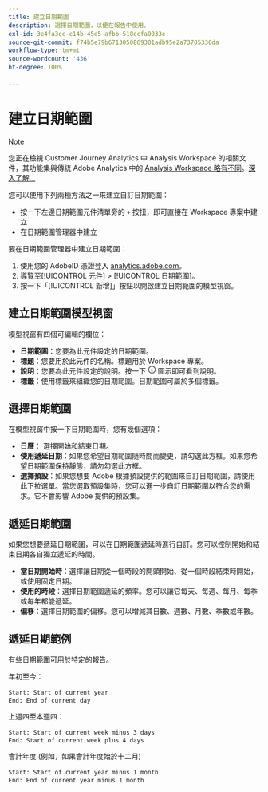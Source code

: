 ```yaml
---
title: 建立日期範圍
description: 選擇日期範圍，以便在報告中使用。
exl-id: 3e4fa3cc-c14b-45e5-afbb-518ecfa0033e
source-git-commit: f74b5e79b6713050869301adb95e2a73705330da
workflow-type: tm+mt
source-wordcount: '436'
ht-degree: 100%

---
```


# 建立日期範圍

>[!NOTE]
>
>您正在檢視 Customer Journey Analytics 中 Analysis Workspace 的相關文件，其功能集與傳統 Adobe Analytics 中的 [Analysis Workspace 略有不同](https://experienceleague.adobe.com/docs/analytics/analyze/analysis-workspace/home.html?lang=zh-Hant)。[深入了解...](/help/getting-started/cja-aa.md)

您可以使用下列兩種方法之一來建立自訂日期範圍：

* 按一下左邊日期範圍元件清單旁的 `+` 按扭，即可直接在 Workspace 專案中建立
* 在日期範圍管理器中建立

要在日期範圍管理器中建立日期範圍：

1. 使用您的 AdobeID 憑證登入 [analytics.adobe.com](https://analytics.adobe.com)。
1. 導覽至[!UICONTROL 元件] > [!UICONTROL 日期範圍]。
1. 按一下「[!UICONTROL 新增]」按鈕以開啟建立日期範圍的模型視窗。

## 建立日期範圍模型視窗

模型視窗有四個可編輯的欄位：

* **日期範圍**：您要為此元件設定的日期範圍。
* **標題**：您要用於此元件的名稱。標題用於 Workspace 專案。
* **說明**：您要為此元件設定的說明。按一下 ![i](../assets/i.png) 圖示即可看到說明。
* **標籤**：使用標籤來組織您的日期範圍。日期範圍可屬於多個標籤。

## 選擇日期範圍

在模型視窗中按一下日期範圍時，您有幾個選項：

* **日曆**： 選擇開始和結束日期。
* **使用遞延日期**：如果您希望日期範圍隨時間而變更，請勾選此方框。如果您希望日期範圍保持靜態，請勿勾選此方框。
* **選擇預設**：如果您想要 Adobe 根據預設提供的範圍來自訂日期範圍，請使用此下拉選單。當您選取預設集時，您可以進一步自訂日期範圍以符合您的需求。它不會影響 Adobe 提供的預設集。

## 遞延日期範圍

如果您想要遞延日期範圍，可以在日期範圍遞延時進行自訂。您可以控制開始和結束日期各自獨立遞延的時間。

* **當日期開始時**：選擇讓日期從一個時段的開頭開始、從一個時段結束時開始，或使用固定日期。
* **使用的時段**：選擇日期範圍遞延的頻率。您可以讓它每天、每週、每月、每季或每年都能遞延。
* **偏移**：選擇日期範圍的偏移。您可以增減其日數、週數、月數、季數或年數。

## 遞延日期範例

有些日期範圍可用於特定的報告。

年初至今：

```text
Start: Start of current year
End: End of current day
```

上週四至本週四：

```text
Start: Start of current week minus 3 days
End: Start of current week plus 4 days
```

會計年度 (例如，如果會計年度始於十二月)

```text
Start: Start of current year minus 1 month
End: End of current year minus 1 month
```
